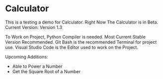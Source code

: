 # Calculator

This is a testing a demo for Calculator. 
Right Now The Calculator is in Beta.
Current Version: Version 1.3

To Work on Project, Python Compiler is needed. Most Current Stable Version Recommended.
Git Bash is the recommended Terminal for project use.
Visual Studio Code is the Editor used to work on the Project.

Upcoming Additions:

- Able to Power a Number
- Get the Square Root of a Number

